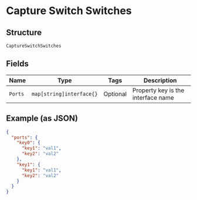 
# Capture Switch Switches

## Structure

`CaptureSwitchSwitches`

## Fields

| Name | Type | Tags | Description |
|  --- | --- | --- | --- |
| `Ports` | `map[string]interface{}` | Optional | Property key is the interface name |

## Example (as JSON)

```json
{
  "ports": {
    "key0": {
      "key1": "val1",
      "key2": "val2"
    },
    "key1": {
      "key1": "val1",
      "key2": "val2"
    }
  }
}
```

